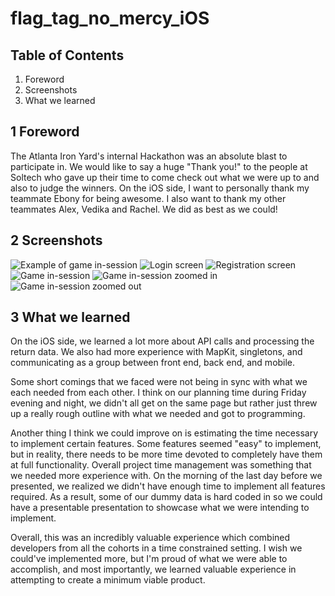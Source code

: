 # flag_tag_no_mercy_iOS

## Table of Contents
1. Foreword
2. Screenshots
3. What we learned

## 1 Foreword
The Atlanta Iron Yard's internal Hackathon was an absolute blast to participate in. We would like to say a huge "Thank you!" to the people at Soltech who gave up their time to come check out what we were up to and also to judge the winners. On the iOS side, I want to personally thank my teammate Ebony for being awesome. I also want to thank my other teammates Alex, Vedika and Rachel. We did as best as we could!

## 2 Screenshots
![Example of game in-session](https://raw.githubusercontent.com/flagtagNoMercy/flag_tag_no_mercy_iOS/master/Screenshots/0mapview.png?raw=true "Example of game in-session")
![Login screen](https://raw.githubusercontent.com/flagtagNoMercy/flag_tag_no_mercy_iOS/master/Screenshots/1login.png?raw=true "Login screen")
![Registration screen](https://raw.githubusercontent.com/flagtagNoMercy/flag_tag_no_mercy_iOS/master/Screenshots/2registration.png?raw=true "Registration screen")
![Game in-session](https://github.com/flagtagNoMercy/flag_tag_no_mercy_iOS/blob/master/Screenshots/3mapview.png?raw=true "Game in-session")
![Game in-session zoomed in](https://raw.githubusercontent.com/flagtagNoMercy/flag_tag_no_mercy_iOS/master/Screenshots/4mapview.png?raw=true "Game in-session zoomed in")
![Game in-session zoomed out](https://raw.githubusercontent.com/flagtagNoMercy/flag_tag_no_mercy_iOS/master/Screenshots/5mapview.png?raw=true "Game in-session zoomed out")


## 3 What we learned
On the iOS side, we learned a lot more about API calls and processing the return data. We also had more experience with MapKit, singletons, and communicating as a group between front end, back end, and mobile. 

Some short comings that we faced were not being in sync with what we each needed from each other. I think on our planning time during Friday evening and night, we didn't all get on the same page but rather just threw up a really rough outline with what we needed and got to programming. 

Another thing I think we could improve on is estimating the time necessary to implement certain features. Some features seemed "easy" to implement, but in reality, there needs to be more time devoted to completely have them at full functionality. Overall project time management was something that we needed more experience with. On the morning of the last day before we presented, we realized we didn't have enough time to implement all features required. As a result, some of our dummy data is hard coded in so we could have a presentable presentation to showcase what we were intending to implement.

Overall, this was an incredibly valuable experience which combined developers from all the cohorts in a time constrained setting. I wish we could've implemented more, but I'm proud of what we were able to accomplish, and most importantly, we learned valuable experience in attempting to create a minimum viable product. 
